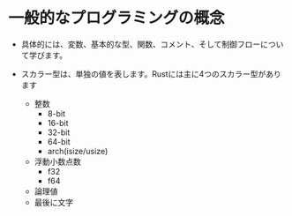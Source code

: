 # 一般的なプログラミングの概念
* 具体的には、変数、基本的な型、関数、コメント、そして制御フローについて学びます。

* スカラー型は、単独の値を表します。Rustには主に4つのスカラー型があります
  * 整数
    * 8-bit
    * 16-bit
    * 32-bit
    * 64-bit
    * arch(isize/usize)
  * 浮動小数点数
    * f32
    * f64
  * 論理値
  * 最後に文字